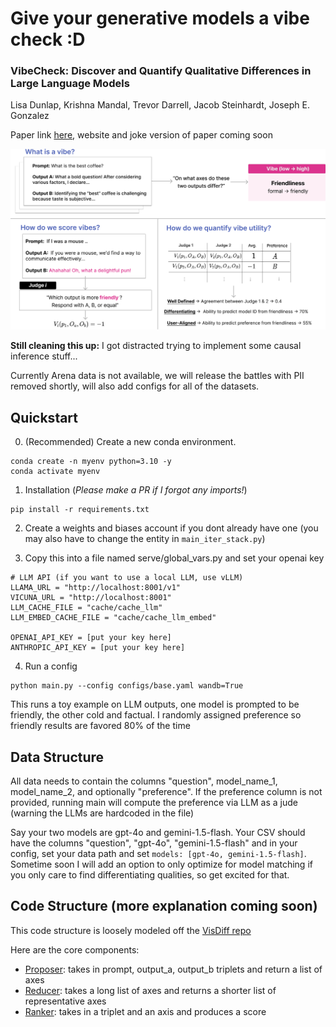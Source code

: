 # Give your generative models a vibe check :D
### VibeCheck: Discover and Quantify Qualitative Differences in Large Language Models
Lisa Dunlap, Krishna Mandal, Trevor Darrell, Jacob Steinhardt, Joseph E. Gonzalez

Paper link [here](https://arxiv.org/abs/2410.12851), website and joke version of paper coming soon 

<p align="center">
  <img src="method_vibecheck.png" width="800">
</p>


**Still cleaning this up:** I got distracted trying to implement some causal inference stuff...

Currently Arena data is not available, we will release the battles with PII removed shortly, will also add configs for all of the datasets.

## Quickstart

0. (Recommended) Create a new conda environment.
   
  ```
  conda create -n myenv python=3.10 -y
  conda activate myenv
  ```

1. Installation (*Please make a PR if I forgot any imports!*)
```
pip install -r requirements.txt
```

2. Create a weights and biases account if you dont already have one (you may also have to change the entity in `main_iter_stack.py`)

3. Copy this into a file named serve/global_vars.py and set your openai key 

```
# LLM API (if you want to use a local LLM, use vLLM)
LLAMA_URL = "http://localhost:8001/v1" 
VICUNA_URL = "http://localhost:8001" 
LLM_CACHE_FILE = "cache/cache_llm"
LLM_EMBED_CACHE_FILE = "cache/cache_llm_embed"

OPENAI_API_KEY = [put your key here]
ANTHROPIC_API_KEY = [put your key here]
```

4. Run a config
```
python main.py --config configs/base.yaml wandb=True
```
This runs a toy example on LLM outputs, one model is prompted to be friendly, the other cold and factual. I randomly assigned preference so friendly results are favored 80% of the time

## Data Structure

All data needs to contain the columns "question", model_name_1, model_name_2, and optionally "preference". If the preference column is not provided, running main will compute the preference via LLM as a jude (warning the LLMs are hardcoded in the file)

Say your two models are gpt-4o and gemini-1.5-flash. Your CSV should have the columns "question", "gpt-4o", "gemini-1.5-flash" and in your config, set your data path and set `models: [gpt-4o, gemini-1.5-flash]`. Sometime soon I will add an option to only optimize for model matching if you only care to find differentiating qualities, so get excited for that. 

## Code Structure (more explanation coming soon)

This code structure is loosely modeled off the [VisDiff repo](https://github.com/Understanding-Visual-Datasets/VisDiff)

Here are the core components:
* [Proposer](components/proposer.py): takes in prompt, output_a, output_b triplets and return a list of axes
* [Reducer](components/reducer.py): takes a long list of axes and returns a shorter list of representative axes
* [Ranker](components/ranker.py): takes in a triplet and an axis and produces a score

